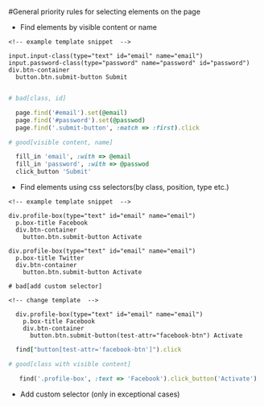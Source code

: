 #General priority rules for selecting elements on the page
  -  Find elements by visible content or name

  ```slim
  <!-- example template snippet  -->

  input.input-class(type="text" id="email" name="email")
  input.password-class(type="password" name="password" id="password")
  div.btn-container
    button.btn.submit-button Submit
  ```

  ```Ruby

  # bad[class, id]

    page.find('#email').set(@email)
    page.find('#password').set(@passwod)
    page.find('.submit-button', :match => :first).click

  # good[visible content, name]

    fill_in 'email', :with => @email
    fill_in 'password', :with => @passwod
    click_button 'Submit'

  ```

  -  Find elements using css selectors(by class, position, type etc.)
  ```slim
  <!-- example template snippet  -->

  div.profile-box(type="text" id="email" name="email")
    p.box-title Facebook
    div.btn-container
      button.btn.submit-button Activate

  div.profile-box(type="text" id="email" name="email")
    p.box-title Twitter
    div.btn-container
      button.btn.submit-button Activate
  ```
  ```slim
  # bad[add custom selector]

  <!-- change template  -->

    div.profile-box(type="text" id="email" name="email")
      p.box-title Facebook
      div.btn-container
        button.btn.submit-button(test-attr="facebook-btn") Activate
  ```
  ```Ruby
    find["button[test-attr='facebook-btn']").click

  # good[class with visible content]

     find('.profile-box', :text => 'Facebook').click_button('Activate')

  ```
  -  Add custom selector (only in exceptional cases)
